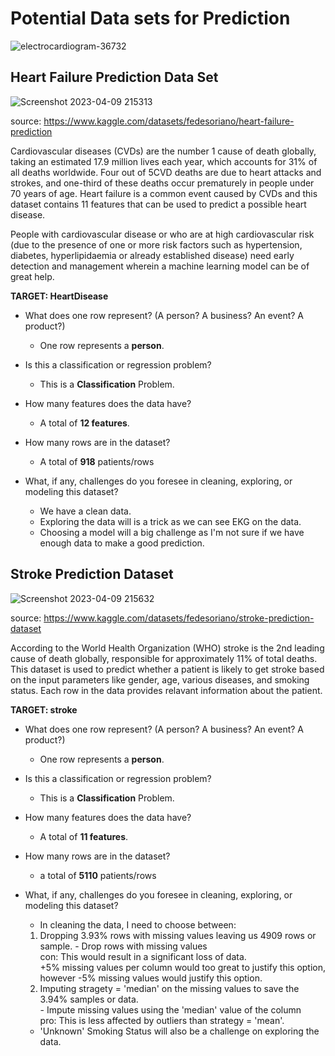 # Potential Data sets for Prediction
![electrocardiogram-36732](https://user-images.githubusercontent.com/125017784/230833923-0714860a-dca3-4971-bed7-eda5e18125ad.png)

## Heart Failure Prediction Data Set
![Screenshot 2023-04-09 215313](https://user-images.githubusercontent.com/125017784/230834016-01a54c5d-dd9d-4657-bbef-0a27e183af1d.png)

source: https://www.kaggle.com/datasets/fedesoriano/heart-failure-prediction

Cardiovascular diseases (CVDs) are the number 1 cause of death globally, taking an estimated 17.9 million lives each year, which accounts for 31% of all deaths worldwide. Four out of 5CVD deaths are due to heart attacks and strokes, and one-third of these deaths occur prematurely in people under 70 years of age. Heart failure is a common event caused by CVDs and this dataset contains 11 features that can be used to predict a possible heart disease.

People with cardiovascular disease or who are at high cardiovascular risk (due to the presence of one or more risk factors such as hypertension, diabetes, hyperlipidaemia or already established disease) need early detection and management wherein a machine learning model can be of great help.

**TARGET: HeartDisease**  

- What does one row represent? (A person?  A business?  An event? A product?)
  
  * One row represents a **person**.

-  Is this a classification or regression problem?
 
   * This is a **Classification** Problem.

- How many features does the data have?

  * A total of **12 features**.

-  How many rows are in the dataset?
 
   * A total of **918** patients/rows

-  What, if any, challenges do you foresee in cleaning, exploring, or modeling this dataset?

   * We have a clean data.
   * Exploring the data will is a trick as we can see EKG on the data.
   * Choosing a model will a big challenge as I'm not sure if we have enough data to make a good prediction.
   
   
   
## Stroke Prediction Dataset
![Screenshot 2023-04-09 215632](https://user-images.githubusercontent.com/125017784/230834248-c8fac665-57b2-4448-9cd0-833ef8112dda.png)

source: https://www.kaggle.com/datasets/fedesoriano/stroke-prediction-dataset

According to the World Health Organization (WHO) stroke is the 2nd leading cause of death globally, responsible for approximately 11% of total deaths.
This dataset is used to predict whether a patient is likely to get stroke based on the input parameters like gender, age, various diseases, and smoking status. Each row in the data provides relavant information about the patient.

**TARGET: stroke**

- What does one row represent? (A person?  A business?  An event? A product?)
    * One row represents a **person**.

-  Is this a classification or regression problem?
   * This is a **Classification** Problem.

- How many features does the data have?
   * A total of **11 features**.

-  How many rows are in the dataset?
    * a total of **5110** patients/rows

-  What, if any, challenges do you foresee in cleaning, exploring, or modeling this dataset?
    * In cleaning the data, I need to choose between:
     1. Dropping 3.93% rows with missing values leaving us 4909 rows or sample.
       - Drop rows with missing values </br>
        con: This would result in a significant loss of data. </br> +5% missing values per column would too great to justify this option, however -5% missing values would justify this option.
     2. Imputing stragety = 'median' on the missing values to save the 3.94% samples or data. </br>
       - Impute missing values using the 'median' value of the column </br>
        pro: This is less affected by outliers than strategy = 'mean'.
     * 'Unknown' Smoking Status will also be a challenge on exploring the data.

